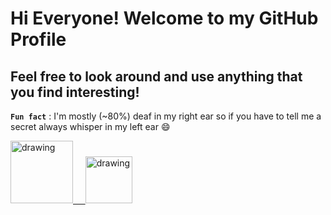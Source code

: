 # Hi Everyone! Welcome to my GitHub Profile

## Feel free to look around and use anything that you find interesting!

**`Fun fact`** : I'm mostly (~80%) deaf in my right ear so if you have to tell me a secret always whisper in my left ear 😄

<a href="https://www.linkedin.com/in/sainide/"><img src="https://res.cloudinary.com/importdata/image/upload/v1595012354/linkedin_t9qiwy.png" alt="drawing" width="100"/> &nbsp;&nbsp;&nbsp;&nbsp;<a href="https://www.kaggle.com/sainide"><img src="https://res.cloudinary.com/importdata/image/upload/v1595012924/kaggle_ksaktb.png" alt="drawing" width="75"/>
